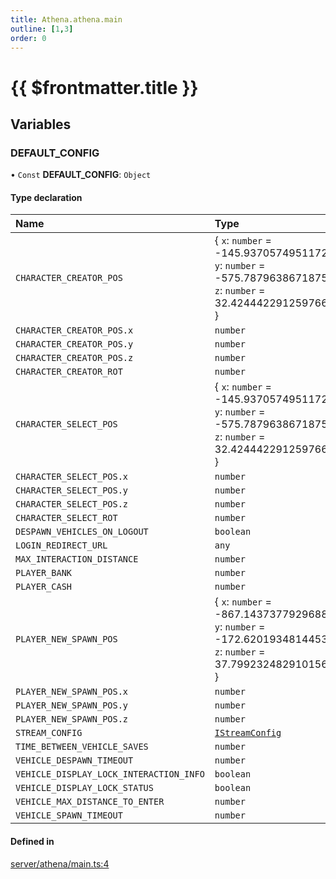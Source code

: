 ```yaml
---
title: Athena.athena.main
outline: [1,3]
order: 0
---
```


# {{ $frontmatter.title }}


## Variables

### DEFAULT\_CONFIG

• `Const` **DEFAULT\_CONFIG**: `Object`

#### Type declaration

| Name | Type |
| :------ | :------ |
| `CHARACTER_CREATOR_POS` | { `x`: `number` = -145.9370574951172; `y`: `number` = -575.7879638671875; `z`: `number` = 32.424442291259766 } |
| `CHARACTER_CREATOR_POS.x` | `number` |
| `CHARACTER_CREATOR_POS.y` | `number` |
| `CHARACTER_CREATOR_POS.z` | `number` |
| `CHARACTER_CREATOR_ROT` | `number` |
| `CHARACTER_SELECT_POS` | { `x`: `number` = -145.9370574951172; `y`: `number` = -575.7879638671875; `z`: `number` = 32.424442291259766 } |
| `CHARACTER_SELECT_POS.x` | `number` |
| `CHARACTER_SELECT_POS.y` | `number` |
| `CHARACTER_SELECT_POS.z` | `number` |
| `CHARACTER_SELECT_ROT` | `number` |
| `DESPAWN_VEHICLES_ON_LOGOUT` | `boolean` |
| `LOGIN_REDIRECT_URL` | `any` |
| `MAX_INTERACTION_DISTANCE` | `number` |
| `PLAYER_BANK` | `number` |
| `PLAYER_CASH` | `number` |
| `PLAYER_NEW_SPAWN_POS` | { `x`: `number` = -867.1437377929688; `y`: `number` = -172.6201934814453; `z`: `number` = 37.799232482910156 } |
| `PLAYER_NEW_SPAWN_POS.x` | `number` |
| `PLAYER_NEW_SPAWN_POS.y` | `number` |
| `PLAYER_NEW_SPAWN_POS.z` | `number` |
| `STREAM_CONFIG` | [`IStreamConfig`](../interfaces/shared_interfaces_iStream_IStreamConfig.md) |
| `TIME_BETWEEN_VEHICLE_SAVES` | `number` |
| `VEHICLE_DESPAWN_TIMEOUT` | `number` |
| `VEHICLE_DISPLAY_LOCK_INTERACTION_INFO` | `boolean` |
| `VEHICLE_DISPLAY_LOCK_STATUS` | `boolean` |
| `VEHICLE_MAX_DISTANCE_TO_ENTER` | `number` |
| `VEHICLE_SPAWN_TIMEOUT` | `number` |

#### Defined in

[server/athena/main.ts:4](https://github.com/Stuyk/altv-athena/blob/e51302d/src/core/server/athena/main.ts#L4)
